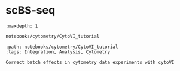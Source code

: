 # scBS-seq

```{toctree}
:maxdepth: 1

notebooks/cytometry/CytoVI_tutorial
```

```{customcard}
:path: notebooks/cytometry/CytoVI_tutorial
:tags: Integration, Analysis, Cytometry

Correct batch effects in cytometry data experiments with cytoVI
```
